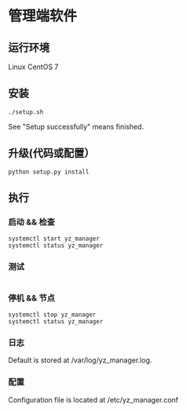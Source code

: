 # 管理端软件

## 运行环境
Linux CentOS 7

## 安装
```shell
./setup.sh
```
See "Setup successfully" means finished.

## 升级(代码或配置）

```shell
python setup.py install
```

## 执行

### 启动 && 检查
```shell
systemctl start yz_manager
systemctl status yz_manager
```

### 测试
```shell
```

### 停机 && 节点
```shell
systemctl stop yz_manager
systemctl status yz_manager
```

### 日志
Default is stored at /var/log/yz_manager.log.

### 配置
Configuration file is located at /etc/yz_manager.conf

